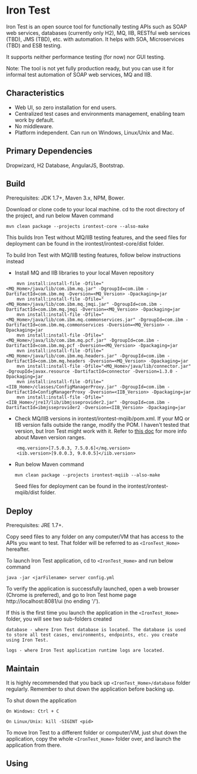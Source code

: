 # Iron Test
Iron Test is an open source tool for functionally testing APIs such as SOAP web services, databases (currently only H2), MQ, IIB, RESTful web services (TBD), JMS (TBD), etc. with automation. It helps with SOA, Microservices (TBD) and ESB testing.

It supports neither performance testing (for now) nor GUI testing.

Note: The tool is not yet fully production ready, but you can use it for informal test automation of SOAP web services, MQ and IIB.

## Characteristics
- Web UI, so zero installation for end users.
- Centralized test cases and environments management, enabling team work by default.
- No middleware.
- Platform independent. Can run on Windows, Linux/Unix and Mac.
        
## Primary Dependencies
Dropwizard, H2 Database, AngularJS, Bootstrap.

## Build
Prerequisites: JDK 1.7+, Maven 3.x, NPM, Bower.

Download or clone code to your local machine. cd to the root directory of the project, and run below Maven command

`mvn clean package --projects irontest-core --also-make`

This builds Iron Test without MQ/IIB testing features, and the seed files for deployment can be found in the irontest/irontest-core/dist folder.

To build Iron Test with MQ/IIB testing features, follow below instructions instead

- Install MQ and IIB libraries to your local Maven repository
```
    mvn install:install-file -Dfile="<MQ_Home>/java/lib/com.ibm.mq.jar" -DgroupId=com.ibm -DartifactId=com.ibm.mq -Dversion=<MQ_Version> -Dpackaging=jar
    mvn install:install-file -Dfile="<MQ_Home>/java/lib/com.ibm.mq.jmqi.jar" -DgroupId=com.ibm -DartifactId=com.ibm.mq.jmqi -Dversion=<MQ_Version> -Dpackaging=jar
    mvn install:install-file -Dfile="<MQ_Home>/java/lib/com.ibm.mq.commonservices.jar" -DgroupId=com.ibm -DartifactId=com.ibm.mq.commonservices -Dversion=<MQ_Version> -Dpackaging=jar
    mvn install:install-file -Dfile="<MQ_Home>/java/lib/com.ibm.mq.pcf.jar" -DgroupId=com.ibm -DartifactId=com.ibm.mq.pcf -Dversion=<MQ_Version> -Dpackaging=jar
    mvn install:install-file -Dfile="<MQ_Home>/java/lib/com.ibm.mq.headers.jar" -DgroupId=com.ibm -DartifactId=com.ibm.mq.headers -Dversion=<MQ_Version> -Dpackaging=jar
    mvn install:install-file -Dfile="<MQ_Home>/java/lib/connector.jar" -DgroupId=javax.resource -DartifactId=connector -Dversion=1.3.0 -Dpackaging=jar
	mvn install:install-file -Dfile="<IIB_Home>/classes/ConfigManagerProxy.jar" -DgroupId=com.ibm -DartifactId=ConfigManagerProxy -Dversion=<IIB_Version> -Dpackaging=jar
    mvn install:install-file -Dfile="<IIB_Home>/jre17/lib/ibmjsseprovider2.jar" -DgroupId=com.ibm -DartifactId=ibmjsseprovider2 -Dversion=<IIB_Version> -Dpackaging=jar
```

- Check MQ/IIB versions in irontest/irontest-mqiib/pom.xml. If your MQ or IIB version falls outside the range, modify the POM. I haven't tested that version, but Iron Test might work with it. Refer to [this doc](http://maven.apache.org/enforcer/enforcer-rules/versionRanges.html) for more info about Maven version ranges.
```
    <mq.version>[7.5.0.3, 7.5.0.6]</mq.version>
    <iib.version>[9.0.0.3, 9.0.0.5]</iib.version>
```
 
- Run below Maven command

    `mvn clean package --projects irontest-mqiib --also-make`

    Seed files for deployment can be found in the irontest/irontest-mqiib/dist folder.
    
## Deploy
Prerequisites: JRE 1.7+.

Copy seed files to any folder on any computer/VM that has access to the APIs you want to test. That folder will be referred to as `<IronTest_Home>` hereafter.

To launch Iron Test application, cd to `<IronTest_Home>` and run below command

`java -jar <jarFilename> server config.yml`

To verify the application is successfully launched, open a web browser (Chrome is preferred), and go to Iron Test home page http://localhost:8081/ui (no ending '/').

If this is the first time you launch the application in the `<IronTest_Home>` folder, you will see two sub-folders created

    database - where Iron Test database is located. The database is used to store all test cases, environments, endpoints, etc. you create using Iron Test.
    
    logs - where Iron Test application runtime logs are located.
    
## Maintain
It is highly recommended that you back up `<IronTest_Home>/database` folder regularly. Remember to shut down the application before backing up.

To shut down the application
    
    On Windows: Ctrl + C
    
    On Linux/Unix: kill -SIGINT <pid>
    
To move Iron Test to a different folder or computer/VM, just shut down the application, copy the whole `<IronTest_Home>` folder over, and launch the application from there.

## Using
